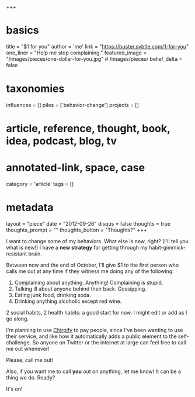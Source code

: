 +++
# basics
title     		 	= "$1 for you"
author    		 	= 'me'
link      		 	= "https://buster.svbtle.com/1-for-you"
one_liner 		 	= "Help me stop complaining."
featured_image 	= "/images/pieces/one-dollar-for-you.jpg" # /images/pieces/
belief_delta   	= false

# taxonomies
influences		 	= []
piles     		 	= ['behavior-change']
projects			 	= []

# article, reference, thought, book, idea, podcast, blog, tv
# annotated-link, space, case
category  		 	= 'article'
tags					 	= []

# metadata
layout	    	 	= "piece"
date      		 	= "2012-09-26"
disqus    		 	= false
thoughts			 	= true
thoughts_prompt = ""
thoughts_button = "Thoughts?"
+++

I want to change some of my behaviors. What else is new, right? (I'll tell you what is new!) I have a **new strategy** for getting through my habit-gimmick-resistant brain. 

Between now and the end of October, I'll give $1 to the first person who calls me out at any time if they witness me doing any of the following:

1. Complaining about anything. Anything! Complaining is stupid.
2. Talking ill about anyone behind their back. Gossipping.
3. Eating junk food, drinking soda.
4. Drinking anything alcoholic except red wine.

2 social habits, 2 health habits: a good start for now. I might edit or add as I go along.

I'm planning to use [Chirpify](http://chirpify.com/busterbenson) to pay people, since I've been wanting to use their service, and like how it automatically adds a public element to the self-challenge. So anyone on Twitter or the internet at large can feel free to call me out whenever!

Please, call me out!

Also, if you want me to call **you** out on anything, let me know!  It can be a thing we do. Ready?

It's on!
